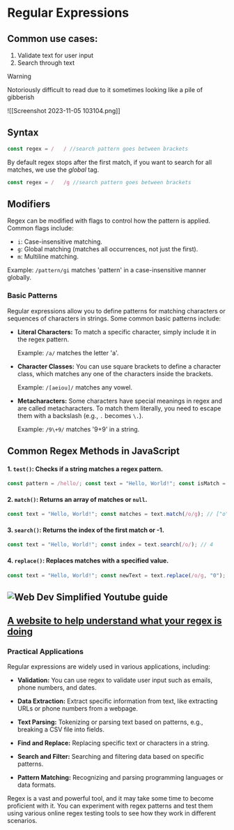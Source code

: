 # Regular Expressions
## Common use cases:

1. Validate text for user input
2. Search through text

>[!warning]
>Notoriously difficult to read due to it sometimes looking like a pile of gibberish


![[Screenshot 2023-11-05 103104.png]]
## Syntax

```javascript
const regex = /   / //search pattern goes between brackets
```

By default regex stops after the first match, if you want to search for all matches, we use the *global* tag.

```javascript
const regex = /   /g //search pattern goes between brackets
```

## Modifiers

Regex can be modified with flags to control how the pattern is applied. Common flags include:

- `i`: Case-insensitive matching.
- `g`: Global matching (matches all occurrences, not just the first).
- `m`: Multiline matching.

Example: `/pattern/gi` matches 'pattern' in a case-insensitive manner globally.

### Basic Patterns

Regular expressions allow you to define patterns for matching characters or sequences of characters in strings. Some common basic patterns include:

- **Literal Characters:** To match a specific character, simply include it in the regex pattern.
    
    Example: `/a/` matches the letter 'a'.
    
- **Character Classes:** You can use square brackets to define a character class, which matches any one of the characters inside the brackets.
    
    Example: `/[aeiou]/` matches any vowel.
    
- **Metacharacters:** Some characters have special meanings in regex and are called metacharacters. To match them literally, you need to escape them with a backslash (e.g., `.` becomes `\.`).
    
    Example: `/9\+9/` matches '9+9' in a string.
    

## Common Regex Methods in JavaScript

#### 1. `test()`: Checks if a string matches a regex pattern.

``` javascript
const pattern = /hello/; const text = "Hello, World!"; const isMatch = pattern.test(text); // true
```

#### 2. `match()`: Returns an array of matches or `null`.


```javascript
const text = "Hello, World!"; const matches = text.match(/o/g); // ["o", "o"]
```

#### 3. `search()`: Returns the index of the first match or -1.


```javascript
const text = "Hello, World!"; const index = text.search(/o/); // 4
```

#### 4. `replace()`: Replaces matches with a specified value.

``` javascript
const text = "Hello, World!"; const newText = text.replace(/o/g, "0"); // "Hell0, W0rld!"
```
##  ![Web Dev Simplified Youtube guide](https://www.youtube.com/watch?v=rhzKDrUiJVk)
## [A website to help understand what your regex is doing](https://regexr.com)

### Practical Applications

Regular expressions are widely used in various applications, including:

- **Validation:** You can use regex to validate user input such as emails, phone numbers, and dates.
    
- **Data Extraction:** Extract specific information from text, like extracting URLs or phone numbers from a webpage.
    
- **Text Parsing:** Tokenizing or parsing text based on patterns, e.g., breaking a CSV file into fields.
    
- **Find and Replace:** Replacing specific text or characters in a string.
    
- **Search and Filter:** Searching and filtering data based on specific patterns.
    
- **Pattern Matching:** Recognizing and parsing programming languages or data formats.

Regex is a vast and powerful tool, and it may take some time to become proficient with it. You can experiment with regex patterns and test them using various online regex testing tools to see how they work in different scenarios.